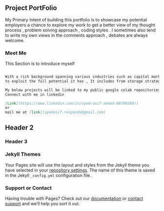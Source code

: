 ## Project PortFolio

My Primary Intent of building this portfolio is to showcase my potential employers a chance to explore my work to get a better view of my thought process , problem solving approach , coding styles . I sometimes also tend to write my own views in the comments approach , debates are always welcome.

### Meet Me

This Section is to introduce myself

```markdown

With a rich background spanning various industries such as capital markets, retail, print media, and healthcare, I've navigated a spectrum of technologies, ranging from legacy systems to advanced AI/ML solutions. Fueled by curiosity, I actively delve into the technology landscape, comprehend business applications, conduct data analysis, collaborate seamlessly with stakeholders, and execute technology deployments. My passion lies in developing a Data Strategy for business
to exploit the full potential it has , It includes from storage strategies , Data engineering , and on-demand analytics and AI.

My below projects will be linked to my public google colab repositories or linkedin blogs.
Connect with me in linkedin 

[Link](https://www.linkedin.com/in/syed-asif-ahmed-86709369/)
or
mail me at [link](syedasif.responds@gmail.com)
```

## Header 2
### Header 3





### Jekyll Themes

Your Pages site will use the layout and styles from the Jekyll theme you have selected in your [repository settings](https://github.com/AsifAh/MyPortFolio/settings/pages). The name of this theme is saved in the Jekyll `_config.yml` configuration file.

### Support or Contact

Having trouble with Pages? Check out our [documentation](https://docs.github.com/categories/github-pages-basics/) or [contact support](https://support.github.com/contact) and we’ll help you sort it out.
